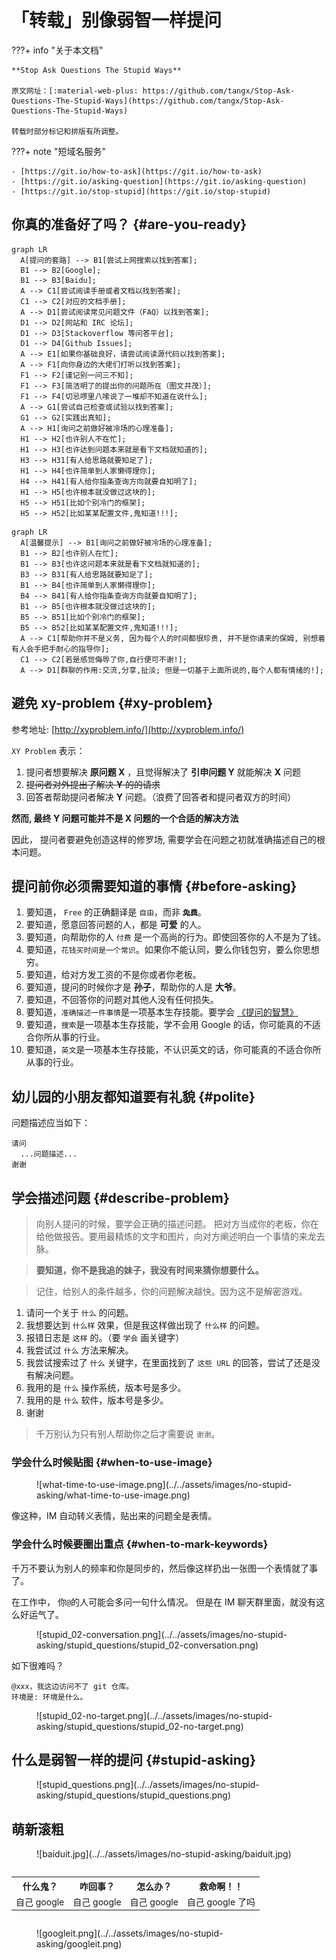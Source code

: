 # 「转载」别像弱智一样提问

???+ info "关于本文档"

    **Stop Ask Questions The Stupid Ways**

    原文网址：[:material-web-plus: https://github.com/tangx/Stop-Ask-Questions-The-Stupid-Ways](https://github.com/tangx/Stop-Ask-Questions-The-Stupid-Ways)

    转载时部分标记和排版有所调整。

???+ note "短域名服务"

    - [https://git.io/how-to-ask](https://git.io/how-to-ask)
    - [https://git.io/asking-question](https://git.io/asking-question)
    - [https://git.io/stop-stupid](https://git.io/stop-stupid)

## 你真的准备好了吗？ {#are-you-ready}

```mermaid
graph LR
  A[提问的套路] --> B1[尝试上网搜索以找到答案];
  B1 --> B2[Google];
  B1 --> B3[Baidu];
  A --> C1[尝试阅读手册或者文档以找到答案];
  C1 --> C2[对应的文档手册];
  A --> D1[尝试阅读常见问题文件（FAQ）以找到答案];
  D1 --> D2[网站和 IRC 论坛];
  D1 --> D3[Stackoverflow 等问答平台];
  D1 --> D4[Github Issues];
  A --> E1[如果你基础良好，请尝试阅读源代码以找到答案];
  A --> F1[向你身边的大佬们打听以找到答案];
  F1 --> F2[谨记别一问三不知];
  F1 --> F3[简洁明了的提出你的问题所在（图文并茂）];
  F1 --> F4[切忌啰里八嗦说了一堆却不知道在说什么];
  A --> G1[尝试自己检查或试验以找到答案];
  G1 --> G2[实践出真知];
  A --> H1[询问之前做好被冷场的心理准备];
  H1 --> H2[也许别人不在忙];
  H1 --> H3[也许达到问题本来就是看下文档就知道的];
  H3 --> H31[有人给思路就要知足了];
  H1 --> H4[也许简单到人家懒得理你];
  H4 --> H41[有人给你指条查询方向就要自知明了];
  H1 --> H5[也许根本就没做过这块的];
  H5 --> H51[比如个别冷门的框架];
  H5 --> H52[比如某某配置文件,鬼知道!!!];
```

```mermaid
graph LR
  A[温馨提示] --> B1[询问之前做好被冷场的心理准备];
  B1 --> B2[也许别人在忙];
  B1 --> B3[也许这问题本来就是看下文档就知道的];
  B3 --> B31[有人给思路就要知足了];
  B1 --> B4[也许简单到人家懒得理你];
  B4 --> B41[有人给你指条查询方向就要自知明了];
  B1 --> B5[也许根本就没做过这块的];
  B5 --> B51[比如个别冷门的框架];
  B5 --> B52[比如某某配置文件,鬼知道!!!];
  A --> C1[帮助你并不是义务, 因为每个人的时间都很珍贵, 并不是你请来的保姆, 别想着有人会手把手耐心的指导你];
  C1 --> C2[若是感觉侮辱了你,自行便可不谢!];
  A --> D1[群聊的作用:交流,分享,扯淡; 但是一切基于上面所说的,每个人都有情绪的!];
```

## 避免 xy-problem {#xy-problem}

参考地址: [http://xyproblem.info/](http://xyproblem.info/)

`XY Problem` 表示：

1. 提问者想要解决 **原问题 X** ，且觉得解决了 **引申问题 Y** 就能解决 **X** 问题
2. ~~提问者对外提出了解决 **Y** 的的请求~~
3. 回答者帮助提问者解决 **Y** 问题。（浪费了回答者和提问者双方的时间）

**然而, 最终 Y 问题可能并不是 X 问题的一个合适的解决方法**

因此， 提问者要避免创造这样的修罗场, 需要学会在问题之初就准确描述自己的根本问题。

## 提问前你必须需要知道的事情 {#before-asking}

1. 要知道， `Free` 的正确翻译是 `自由`，而非 **~~`免费`~~**。
2. 要知道，愿意回答问题的人，都是 **可爱** 的人。
3. 要知道，向帮助你的人 `付费` 是一个高尚的行为。即使回答你的人不是为了钱。
4. 要知道，`花钱买时间是一个常识`。如果你不能认同，要么你钱包穷，要么你思想穷。
5. 要知道，给对方发工资的不是你或者你老板。
6. 要知道，提问的时候你才是 **孙子**，帮助你的人是 **大爷**。
7. 要知道，不回答你的问题对其他人没有任何损失。
8. 要知道，`准确描述一件事情`是一项基本生存技能。要学会 [《提问的智慧》](https://github.com/ryanhanwu/How-To-Ask-Questions-The-Smart-Way/blob/master/README-zh_CN.md)
9. 要知道，`搜索`是一项基本生存技能，学不会用 Google 的话，你可能真的不适合你所从事的行业。
10. 要知道，`英文`是一项基本生存技能，不认识英文的话，你可能真的不适合你所从事的行业。

## 幼儿园的小朋友都知道要有礼貌 {#polite}

问题描述应当如下：

```
请问
  ...问题描述...
谢谢
```

## 学会描述问题 {#describe-problem}

> 向别人提问的时候，要学会正确的描述问题。
> 把对方当成你的老板，你在给他做报告。要用最精炼的文字和图片，向对方阐述明白一个事情的来龙去脉。

> **要知道，你不是我追的妹子，我没有时间来猜你想要什么。**

> 记住，给别人的条件越多，你的问题解决越快。因为这不是解密游戏。

1. 请问一个关于 `什么` 的问题。
1. 我想要达到 `什么样` 效果，但是我这样做出现了 `什么样` 的问题。
1. 报错日志是 `这样` 的。（要 `学会` 画关键字）
1. 我尝试过 `什么` 方法来解决。
1. 我尝试搜索过了 `什么` 关键字，在里面找到了 `这些 URL` 的回答，尝试了还是没有解决问题。
1. 我用的是 `什么` 操作系统，版本号是多少。
1. 我用的是 `什么` 软件，版本号是多少。
1. 谢谢

> 千万别认为只有别人帮助你之后才需要说 `谢谢`。

### 学会什么时候贴图 {#when-to-use-image}

<figure markdown="span">
![what-time-to-use-image.png](../../assets/images/no-stupid-asking/what-time-to-use-image.png)
</figure>

像这种，IM 自动转义表情，贴出来的问题全是表情。

### 学会什么时候要圈出重点 {#when-to-mark-keywords}

千万不要认为别人的频率和你是同步的，然后像这样扔出一张图一个表情就了事了。

在工作中， 你`@`的人可能会多问一句什么情况。 但是在 IM 聊天群里面，就没有这么好运气了。

<figure markdown="span">
![stupid_02-conversation.png](../../assets/images/no-stupid-asking/stupid_questions/stupid_02-conversation.png)
</figure>

如下很难吗？

```
@xxx，我这边访问不了 git 仓库。
环境是: 环境是什么。
```

<figure markdown="span">
![stupid_02-no-target.png](../../assets/images/no-stupid-asking/stupid_questions/stupid_02-no-target.png)
</figure>

## 什么是弱智一样的提问 {#stupid-asking}

<figure markdown="span">
![stupid_questions.png](../../assets/images/no-stupid-asking/stupid_questions/stupid_questions.png)
</figure>

## 萌新滚粗

<figure markdown="span">
![baiduit.jpg](../../assets/images/no-stupid-asking/baiduit.jpg)
</figure>

<div style="display: flex; justify-content: center;">
  <table>
    <tr>
      <th style="text-align: center;">什么鬼？</th>
      <th style="text-align: center;">咋回事？</th>
      <th style="text-align: center;">怎么办？</th>
      <th style="text-align: center;">救命啊！！</th>
    </tr>
    <tr>
      <td style="text-align: center;">自己 google</td>
      <td style="text-align: center;">自己 google</td>
      <td style="text-align: center;">自己 google</td>
      <td style="text-align: center;">自己 google 了吗</td>
    </tr>
  </table>
</div>

<figure markdown="span">
![googleit.png](../../assets/images/no-stupid-asking/googleit.png)
</figure>